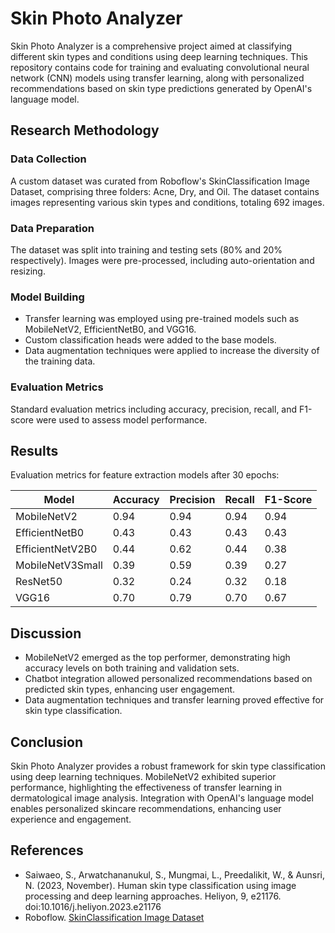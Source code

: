 # Skin Photo Analyzer

Skin Photo Analyzer is a comprehensive project aimed at classifying different skin types and conditions using deep learning techniques. This repository contains code for training and evaluating convolutional neural network (CNN) models using transfer learning, along with personalized recommendations based on skin type predictions generated by OpenAI's language model.

## Research Methodology

### Data Collection
A custom dataset was curated from Roboflow's SkinClassification Image Dataset, comprising three folders: Acne, Dry, and Oil. The dataset contains images representing various skin types and conditions, totaling 692 images.

### Data Preparation
The dataset was split into training and testing sets (80% and 20% respectively). Images were pre-processed, including auto-orientation and resizing.

### Model Building
- Transfer learning was employed using pre-trained models such as MobileNetV2, EfficientNetB0, and VGG16.
- Custom classification heads were added to the base models.
- Data augmentation techniques were applied to increase the diversity of the training data.

### Evaluation Metrics
Standard evaluation metrics including accuracy, precision, recall, and F1-score were used to assess model performance.

## Results

Evaluation metrics for feature extraction models after 30 epochs:

| Model           | Accuracy | Precision | Recall | F1-Score |
|-----------------|----------|-----------|--------|----------|
| MobileNetV2     | 0.94     | 0.94      | 0.94   | 0.94     |
| EfficientNetB0  | 0.43     | 0.43      | 0.43   | 0.43     |
| EfficientNetV2B0| 0.44     | 0.62      | 0.44   | 0.38     |
| MobileNetV3Small| 0.39     | 0.59      | 0.39   | 0.27     |
| ResNet50        | 0.32     | 0.24      | 0.32   | 0.18     |
| VGG16           | 0.70     | 0.79      | 0.70   | 0.67     |

## Discussion

- MobileNetV2 emerged as the top performer, demonstrating high accuracy levels on both training and validation sets.
- Chatbot integration allowed personalized recommendations based on predicted skin types, enhancing user engagement.
- Data augmentation techniques and transfer learning proved effective for skin type classification.

## Conclusion

Skin Photo Analyzer provides a robust framework for skin type classification using deep learning techniques. MobileNetV2 exhibited superior performance, highlighting the effectiveness of transfer learning in dermatological image analysis. Integration with OpenAI's language model enables personalized skincare recommendations, enhancing user experience and engagement.

## References

- Saiwaeo, S., Arwatchananukul, S., Mungmai, L., Preedalikit, W., & Aunsri, N. (2023, November). Human skin type classification using image processing and deep learning approaches. Heliyon, 9, e21176. doi:10.1016/j.heliyon.2023.e21176
- Roboflow. [SkinClassification Image Dataset](https://universe.roboflow.com/skincareexperiments/skinclassification-kyxvj/dataset/1)
